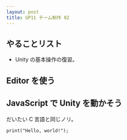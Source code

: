 ```yaml
---
layout: post
title: GP11 チーム制作 02
---
```


## やることリスト

- Unity の基本操作の復習。

## Editor を使う

##

## JavaScript で Unity を動かそう

だいたい C 言語と同じノリ。

    print("Hello, world!");
